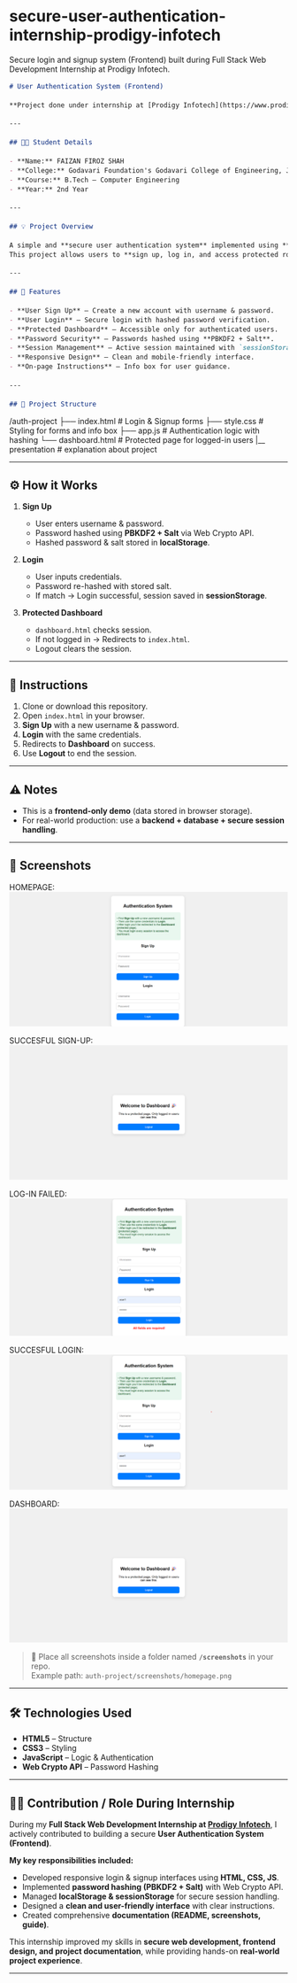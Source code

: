 # secure-user-authentication-internship-prodigy-infotech
Secure login and signup system (Frontend) built during Full Stack Web Development Internship at Prodigy Infotech.

```markdown
# User Authentication System (Frontend)

**Project done under internship at [Prodigy Infotech](https://www.prodigyinfotech.com/) as a Full Stack Web Developer.**

---

## 👨‍🎓 Student Details

- **Name:** FAIZAN FIROZ SHAH 
- **College:** Godavari Foundation's Godavari College of Engineering, Jalgaon  
- **Course:** B.Tech – Computer Engineering  
- **Year:** 2nd Year  

---

## 💡 Project Overview

A simple and **secure user authentication system** implemented using **HTML, CSS, and JavaScript**.  
This project allows users to **sign up, log in, and access protected routes** (Dashboard) using secure password hashing with **PBKDF2**.

---

## 🔑 Features

- **User Sign Up** – Create a new account with username & password.  
- **User Login** – Secure login with hashed password verification.  
- **Protected Dashboard** – Accessible only for authenticated users.  
- **Password Security** – Passwords hashed using **PBKDF2 + Salt**.  
- **Session Management** – Active session maintained with `sessionStorage`.  
- **Responsive Design** – Clean and mobile-friendly interface.  
- **On-page Instructions** – Info box for user guidance.  

---

## 📂 Project Structure

```

/auth-project
├── index.html       # Login & Signup forms
├── style.css        # Styling for forms and info box
├── app.js           # Authentication logic with hashing
└── dashboard.html   # Protected page for logged-in users
|__ presentation     # explanation about project

---

## ⚙️ How it Works

1. **Sign Up**  
   - User enters username & password.  
   - Password hashed using **PBKDF2 + Salt** via Web Crypto API.  
   - Hashed password & salt stored in **localStorage**.  

2. **Login**  
   - User inputs credentials.  
   - Password re-hashed with stored salt.  
   - If match → Login successful, session saved in **sessionStorage**.  

3. **Protected Dashboard**  
   - `dashboard.html` checks session.  
   - If not logged in → Redirects to `index.html`.  
   - Logout clears the session.  

---

## 📝 Instructions

1. Clone or download this repository.  
2. Open `index.html` in your browser.  
3. **Sign Up** with a new username & password.  
4. **Login** with the same credentials.  
5. Redirects to **Dashboard** on success.  
6. Use **Logout** to end the session.  

---

## ⚠️ Notes

- This is a **frontend-only demo** (data stored in browser storage).  
- For real-world production: use a **backend + database + secure session handling**.  

---

## 🎨 Screenshots

HOMEPAGE: ![Gameplay Example](https://github.com/Faizanakacoder/secure-user-authentication-internship-prodigy-infotech/blob/main/HOME%20PAGE.png)
<BR>

SUCCESFUL SIGN-UP: ![Game Start Screen](https://github.com/Faizanakacoder/secure-user-authentication-internship-prodigy-infotech/blob/main/DASHBOARD%20%26%20LOGOUT.png)
<BR>

LOG-IN FAILED: ![Game Start Screen](https://github.com/Faizanakacoder/secure-user-authentication-internship-prodigy-infotech/blob/main/LOGIN%20FAILED.png)
<BR>

SUCCESFUL LOGIN: ![Win Detection](https://github.com/Faizanakacoder/secure-user-authentication-internship-prodigy-infotech/blob/main/SUCCESFUL%20LOGIN.png)
<BR>

DASHBOARD: ![Game Start Screen](https://github.com/Faizanakacoder/secure-user-authentication-internship-prodigy-infotech/blob/main/DASHBOARD%20%26%20LOGOUT.png)
<BR>



> 📌 Place all screenshots inside a folder named **`/screenshots`** in your repo.  
> Example path: `auth-project/screenshots/homepage.png`

---

## 🛠️ Technologies Used

- **HTML5** – Structure  
- **CSS3** – Styling  
- **JavaScript** – Logic & Authentication  
- **Web Crypto API** – Password Hashing  

---

## 👨‍💻 Contribution / Role During Internship  

During my **Full Stack Web Development Internship at [Prodigy Infotech](https://www.prodigyinfotech.com/)**, I actively contributed to building a secure **User Authentication System (Frontend)**.  

**My key responsibilities included:**  
- Developed responsive login & signup interfaces using **HTML, CSS, JS**.  
- Implemented **password hashing (PBKDF2 + Salt)** with Web Crypto API.  
- Managed **localStorage & sessionStorage** for secure session handling.  
- Designed a **clean and user-friendly interface** with clear instructions.  
- Created comprehensive **documentation (README, screenshots, guide)**.  

This internship improved my skills in **secure web development, frontend design, and project documentation**, while providing hands-on **real-world project experience**.  

---
